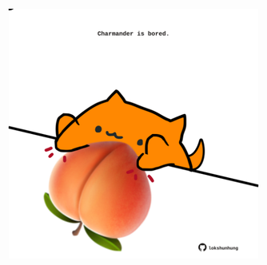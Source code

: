 <!-- built at 04/11/2023, 08:00:45 UTC -->
<p align="center">
  <img width="500" height="500" src="./ReadmeImage.svg">
</p>
